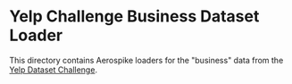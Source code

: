 Yelp Challenge Business Dataset Loader
================================================================

This directory contains Aerospike loaders for the "business" data from
the [Yelp Dataset Challenge](http://www.yelp.com/dataset_challenge).
